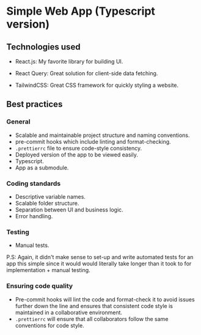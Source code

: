 # Simple Web App (Typescript version)

## Technologies used
- React.js: My favorite library for building UI.

- React Query: Great solution for client-side data fetching.

- TailwindCSS: Great CSS framework for quickly styling a website.

## Best practices

### General
- Scalable and maintainable project structure and naming conventions.
- pre-commit hooks which include linting and format-checking.
- `.prettierrc` file to ensure code-style consistency.
- Deployed version of the app to be viewed easily.
- Typescript.
- App as a submodule.

### Coding standards
- Descriptive variable names.
- Scalable folder structure.
- Separation between UI and business logic.
- Error handling.

### Testing
- Manual tests.

P.S: Again, it didn't make sense to set-up and write automated tests for an app this simple since it would would literally take longer than it took to for implementation + manual testing.

### Ensuring code quality
- Pre-commit hooks will lint the code and format-check it to avoid issues further down the line and ensures that consistent code style is maintained in a collaborative environment.  
- `.prettierrc` will ensure that all collaborators follow the same conventions for code style.
